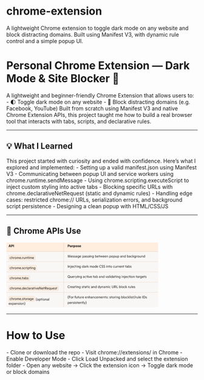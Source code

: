 # chrome-extension
 A lightweight Chrome extension to toggle dark mode on any website and block distracting domains. Built using Manifest V3, with dynamic rule control and a simple popup UI.
<h1> Personal Chrome Extension — Dark Mode & Site Blocker 🚀</h1>
A lightweight and beginner-friendly Chrome Extension that allows users to:
- 🌓 Toggle dark mode on any website
- 🚫 Block distracting domains (e.g. Facebook, YouTube)
Built from scratch using Manifest V3 and native Chrome Extension APIs, this project taught me how to build a real browser tool that interacts with tabs, scripts, and declarative rules.
<hr>
<h2><b>💡 What I Learned</b></h2>
This project started with curiosity and ended with confidence. Here’s what I explored and implemented:
- Setting up a valid manifest.json using Manifest V3
- Communicating between popup UI and service workers using chrome.runtime.sendMessage
- Using chrome.scripting.executeScript to inject custom styling into active tabs
- Blocking specific URLs with chrome.declarativeNetRequest (static and dynamic rules)
- Handling edge cases: restricted chrome:// URLs, serialization errors, and background script persistence
- Designing a clean popup with HTML/CSS/JS<br>
<hr>
<h2>🧩 Chrome APIs Use</h2>
<img src="asset/asset.png" width="400"/>
<hr>
<h1> How to Use</h1>
- Clone or download the repo
- Visit chrome://extensions/ in Chrome
- Enable Developer Mode
- Click Load Unpacked and select the extension folder
- Open any website → Click the extension icon → Toggle dark mode or block domains

